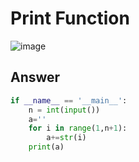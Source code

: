 # Print Function
![image](https://github.com/user-attachments/assets/9296e4ac-dec8-44d1-8e2c-c4d4ac63c788)
## Answer
```python
if __name__ == '__main__':
    n = int(input())
    a=''
    for i in range(1,n+1):
        a+=str(i)
    print(a)
```
